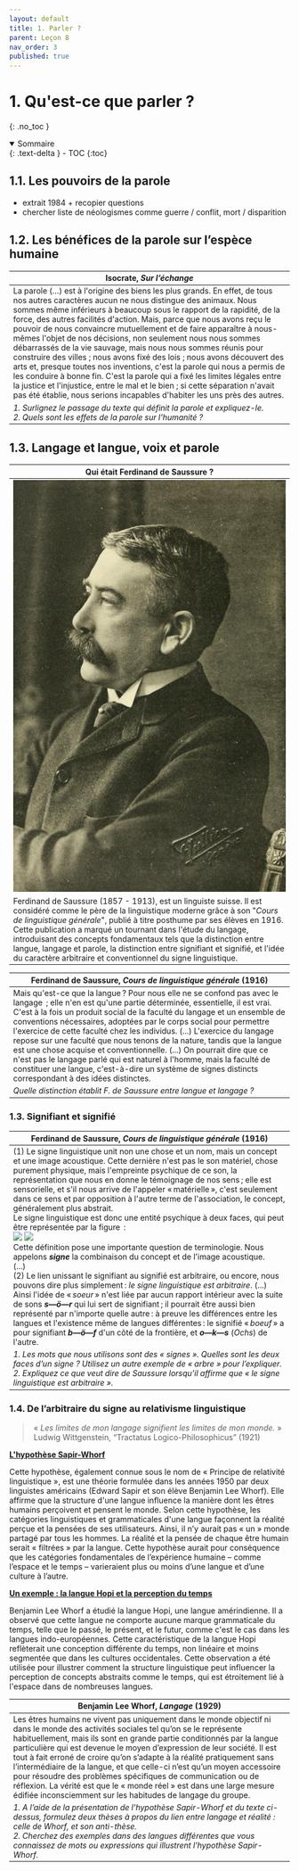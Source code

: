 ```yaml
---
layout: default
title: 1. Parler ?
parent: Leçon 8
nav_order: 3
published: true
---
```


# 1. Qu'est-ce que parler ?
{: .no_toc }

<details open markdown="block">
  <summary>
    Sommaire
  </summary>
  {: .text-delta }
- TOC
{:toc}
</details>

## 1.1. Les pouvoirs de la parole

- extrait 1984 + recopier questions
- chercher liste de néologismes comme guerre / conflit, mort / disparition

## 1.2. Les bénéfices de la parole sur l’espèce humaine

| Isocrate, *Sur l’échange*         |
| ------------ |
| La parole (…) est à l'origine des biens les plus grands. En effet, de tous nos autres caractères aucun ne nous distingue des animaux. Nous sommes même inférieurs à beaucoup sous le rapport de la rapidité, de la force, des autres facilités d'action. Mais, parce que nous avons reçu le pouvoir de nous convaincre mutuellement et de faire apparaître à nous-mêmes l'objet de nos décisions, non seulement nous nous sommes débarrassés de la vie sauvage, mais nous nous sommes réunis pour construire des villes ; nous avons fixé des lois ; nous avons découvert des arts et, presque toutes nos inventions, c'est la parole qui nous a permis de les conduire à bonne fin. C'est la parole qui a fixé les limites légales entre la justice et l'injustice, entre le mal et le bien ; si cette séparation n'avait pas été établie, nous serions incapables d'habiter les uns près des autres. |
| *1. Surlignez le passage du texte qui définit la parole et expliquez-le.* <br>*2. Quels sont les effets de la parole sur l'humanité ?*  

## 1.3. Langage et langue, voix et parole

| Qui était Ferdinand de Saussure ?          |
| ------------------------------ |
| <img src="../../assets/img/saussure.png" style="zoom:100%;" /> |
| Ferdinand de Saussure (1857 - 1913), est un linguiste suisse. Il est considéré comme le père de la linguistique moderne grâce à son "*Cours de linguistique générale*", publié à titre posthume par ses élèves en 1916. Cette publication a marqué un tournant dans l'étude du langage, introduisant des concepts fondamentaux tels que la distinction entre langue, langage et parole, la distinction entre signifiant et signifié, et l'idée du caractère arbitraire et conventionnel du signe linguistique. |

| Ferdinand de Saussure, *Cours de linguistique générale* (1916)     |
| ------------------- |
| Mais qu'est-ce que la langue ? Pour nous elle ne se confond pas avec le langage  ; elle n'en est qu'une partie déterminée, essentielle, il est vrai. C'est à la fois un produit social de la faculté du langage et un ensemble de conventions nécessaires, adoptées par le corps social pour permettre l'exercice de cette faculté chez les individus. (...) L'exercice du langage repose sur une faculté que nous tenons de la nature, tandis que la langue est une chose acquise et conventionnelle. (...) On pourrait dire que ce n'est pas le langage parlé qui est naturel à l'homme, mais la faculté de constituer une langue, c'est-à-dire un système de signes distincts correspondant à des idées distinctes. |
| *Quelle distinction établit F. de Saussure entre langue et langage ?*      |

### 1.3. Signifiant et signifié

| Ferdinand de Saussure, *Cours de linguistique générale* (1916)     |
| -------------------- |
| (1) Le signe linguistique unit non une chose et un nom, mais un concept et une image acoustique. Cette dernière n'est pas le son matériel, chose purement physique, mais l'empreinte psychique de ce son, la représentation que nous en donne le témoignage de nos sens ; elle est sensorielle, et s'il nous arrive de l'appeler « matérielle », c'est seulement dans ce sens et par opposition à l'autre terme de l'association, le concept, généralement plus abstrait.<br>Le signe linguistique est donc une entité psychique à deux faces, qui peut être représentée par la figure  :<br>![](assets/Pasted%20image%2020240321062049.png) ![](assets/Pasted%20image%2020240321062214.png)<br>Cette définition pose une importante question de terminologie. Nous appelons **_signe_** la combinaison du concept et de l'image acoustique.<br>(...)<br>(2) Le lien unissant le signifiant au signifié est arbitraire, ou encore, nous pouvons dire plus simplement : _le signe linguistique est arbitraire_. (...) Ainsi l'idée de « _soeur_ » n'est liée par aucun rapport intérieur avec la suite de sons **_s—ö—r_** qui lui sert de signifiant ; il pourrait être aussi bien représenté par n'importe quelle autre : à preuve les différences entre les langues et l'existence même de langues différentes : le signifié « _boeuf_ » a pour signifiant **_b—ö—f_** d'un côté de la frontière, et **_o—k—s_** (_Ochs_) de l'autre. |
| *1. Les mots que nous utilisons sont des « signes ». Quelles sont les deux faces d’un signe ? Utilisez un autre exemple de « arbre » pour l’expliquer.  <br>2. Expliquez ce que veut dire de Saussure lorsqu'il affirme que *« le signe linguistique est arbitraire »*.*     |
### 1.4. De l’arbitraire du signe au relativisme linguistique

>  « *Les limites de mon langage signifient les limites de mon monde.* »
>  Ludwig Wittgenstein, “Tractatus Logico-Philosophicus” (1921)

**<u>L'hypothèse Sapir-Whorf</u>**

Cette hypothèse, également connue sous le nom de « Principe de relativité linguistique », est une théorie formulée dans les années 1950 par deux linguistes américains (Edward Sapir et son élève Benjamin Lee Whorf). Elle affirme que la structure d'une langue influence la manière dont les êtres humains perçoivent et pensent le monde. Selon cette hypothèse, les catégories linguistiques et grammaticales d'une langue façonnent la réalité perçue et la pensées de ses utilisateurs. Ainsi, il n’y aurait pas « un » monde partagé par tous les hommes. La réalité et la pensée de chaque être humain serait « filtrées » par la langue. Cette hypothèse aurait pour conséquence que les catégories fondamentales de l’expérience humaine – comme l’espace et le temps – varieraient plus ou moins d’une langue et d’une culture à l’autre. 

**<u>Un exemple : la langue Hopi et la perception du temps</u>** 

Benjamin Lee Whorf a étudié la langue Hopi, une langue amérindienne. Il a observé que cette langue ne comporte aucune marque grammaticale du temps, telle que le passé, le présent, et le futur, comme c'est le cas dans les langues indo-européennes. Cette caractéristique de la langue Hopi reflèterait une conception différente du temps, non linéaire et moins segmentée que dans les cultures occidentales. Cette observation a été utilisée pour illustrer comment la structure linguistique peut influencer la perception de concepts abstraits comme le temps, qui est étroitement lié à l'espace dans de nombreuses langues.

| Benjamin Lee Whorf, *Langage* (1929)    |
| ----------------------- |
| Les êtres humains ne vivent pas uniquement dans le monde objectif ni dans le monde des activités sociales tel qu’on se le représente habituellement, mais ils sont en grande partie conditionnés par la langue particulière qui est devenue le moyen d’expression de leur société. Il est tout à fait erroné de croire qu’on s’adapte à la réalité pratiquement sans l’intermédiaire de la langue, et que celle-ci n’est qu’un moyen accessoire pour résoudre des problèmes spécifiques de communication ou de réflexion. La vérité est que le « monde réel » est dans une large mesure édifiée inconsciemment sur les habitudes de langage du groupe. |
| *1. A l’aide de la présentation de l'hypothèse Sapir-Whorf et du texte ci-dessus, formulez deux thèses à propos du lien entre langage et réalité : celle de Whorf, et son anti-thèse. <br>2. Cherchez des exemples dans des langues différentes que vous connaissez de mots ou expressions qui illustrent l'hypothèse Sapir-Whorf.*           |